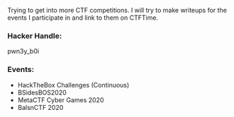 Trying to get into more CTF competitions. I will try to make writeups for the events I participate in and link to them on CTFTime.

### Hacker Handle:

pwn3y_b0i

### Events:
 - HackTheBox Challenges (Continuous)
 - BSidesBOS2020
 - MetaCTF Cyber Games 2020
 - BalsnCTF 2020
